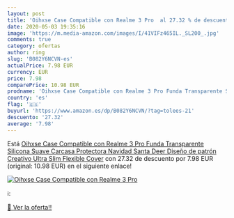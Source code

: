 ```yaml
---
layout: post
title: 'Oihxse Case Compatible con Realme 3 Pro  al 27.32 % de descuento'
date: 2020-05-03 19:35:16
image: 'https://m.media-amazon.com/images/I/41VIFz465IL._SL200_.jpg'
comments: true
category: ofertas
author: ring
slug: 'B082Y6NCVN-es'
actualPrice: 7.98 EUR
currency: EUR
price: 7.98
comparePrice: 10.98 EUR
prodname: 'Oihxse Case Compatible con Realme 3 Pro Funda Transparente Silicona Suave Carcasa Protectora Navidad Santa Deer Diseño de patrón Creativo Ultra Slim Flexible Cover'
country: 'es'
flag: '🇪🇸'
buyurl: 'https://www.amazon.es/dp/B082Y6NCVN/?tag=tolees-21'
descuento: '27.32'
average: '7.98'
---
```


Está [Oihxse Case Compatible con Realme 3 Pro Funda Transparente Silicona Suave Carcasa Protectora Navidad Santa Deer Diseño de patrón Creativo Ultra Slim Flexible Cover](https://www.amazon.es/dp/B082Y6NCVN/?tag=tolees-21) con 27.32 de descuento por 7.98 EUR (original: 10.98 EUR) en el siguiente enlace!

[![Oihxse Case Compatible con Realme 3 Pro ](https://m.media-amazon.com/images/I/41VIFz465IL._SL200_.jpg)](https://www.amazon.es/dp/B082Y6NCVN/?tag=tolees-21)

ℹ️:


[🛒 Ver la oferta!!](https://www.amazon.es/dp/B082Y6NCVN/?tag=tolees-21)
